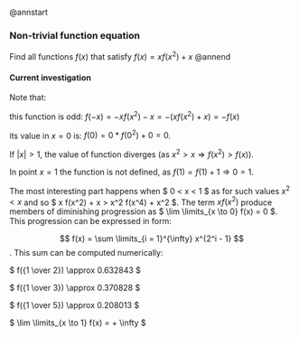 @annstart
### Non-trivial function equation
Find all functions $f(x)$ that satisfy $f(x) = xf(x^2) + x$
@annend

#### Current investigation
Note that:

this function is odd: $f(-x) = -xf(x^2) - x = -(xf(x^2) + x) = -f(x)$

its value in $x = 0$ is: $f(0) = 0*f(0^2) + 0 = 0$.

If $|x| > 1$, the value of function diverges (as $x^2 > x \Rightarrow f(x^2) > f(x)$).

In point $x = 1$ the function is not defined, as $f(1) = f(1) + 1 \Rightarrow 0 = 1$.

The most interesting part happens when $ 0 < x < 1 $ as for such values $x^2 < x$ and so $ x f(x^2) + x > x^2 f(x^4) + x^2 $. The term $x f(x^2)$ produce members of diminishing progression as $ \lim \limits_{x \to 0} f(x) = 0 $. This progression can be expressed in form:

$$ f(x) = \sum \limits_{i = 1}^{\infty} x^{2^i - 1} $$. This sum can be computed numerically:

$ f({1 \over 2}) \approx 0.632843 $

$ f({1 \over 3}) \approx 0.370828 $

$ f({1 \over 5}) \approx 0.208013 $

$ \lim \limits_{x \to 1} f(x) = + \infty $